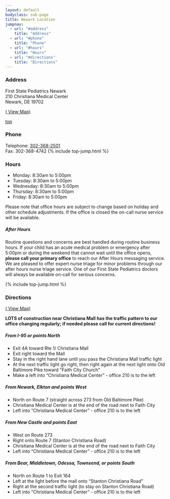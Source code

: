 ```yaml
---
layout: default
bodyclass: sub-page
title: Newark Location
jumpnav:
  - url: "#address"
    title: "Address"
  - url: "#phone"
    title: "Phone"
  - url: "#hours"
    title: "Hours"
  - url: "#directions"
    title: "Directions"
---
```



### Address

First State Pediatrics Newark  
210 Christiana Medical Center  
Newark, DE 19702

[(<span class="glyphicon glyphicon-map-marker" aria-hidden="true" markdown="1"></span> View Map)](https://www.google.com/maps/place/First+State+Pediatrics/@39.676446,-75.6606171,17z)

<a href="#top" class="top-jump" title="back to top"><span class="glyphicon glyphicon-arrow-up" aria-hidden="true"></span> top</a>

### Phone
Telephone: [302-368-2501](tel:13023682501)  
Fax: 302-368-4742
{% include top-jump.html %}

### Hours
* Monday:   8:30am to 5:00pm 
* Tuesday:   8:30am to 5:00pm
* Wednesday:   8:30am to 5:00pm
* Thursday:   8:30am to 5:00pm
* Friday:   8:30am to 5:00pm

Please note that office hours are subject to change based on holiday and other schedule adjustments. If the office is closed the on-call nurse service will be available.

##### After Hours

Routine questions and concerns are best handled during routine business hours. If your child has an acute medical problem or emergency after 5:00pm or during the weekend that cannot wait until the office opens, **please call your primary office** to reach our After Hours messaging service. We are pleased to offer expert nurse triage for minor problems through our after hours nurse triage service. One of our First State Pediatrics doctors will always be available on-call for serious concerns. 

{% include top-jump.html %}

### Directions
[(<span class="glyphicon glyphicon-map-marker" aria-hidden="true" markdown="1"></span> View Map)](https://www.google.com/maps/place/First+State+Pediatrics/@39.676446,-75.6606171,17z)

**LOTS of construction near Christiana Mall has the traffic pattern to our office changing regularly; if needed please call for current directions!**

##### From I-95 or points North

* Exit 4A toward Rte 1/ Christiana Mall
* Exit right toward the Mall
* Stay in the right hand lane until you pass the Christiana Mall traffic light
* At the next traffic light go right, then right again at the next light onto Old Baltimore Pike toward "Faith City Church"
* Make a left into “Christiana Medical Center” - office 210 is to the left

##### From Newark, Elkton and points West

* North on Route 7 (straight across 273 from Old Baltimore Pike)
* Christiana Medical Center is at the end of the road next to Faith City
* Left into “Christiana Medical Center” - office 210 is to the left

##### From New Castle and points East

* West on Route 273
* Right onto Route 7 (Stanton Christiana Road)
* Christiana Medical Center is at the end of the road next to Faith City
* Left into “Christiana Medical Center” - office 210 is to the left

##### From Bear, Middletown, Odessa, Townsend, or points South

* North on Route 1 to Exit 164
* Left at the light before the mall onto “Stanton Christiana Road”
* Right at the second traffic light (to stay on Stanton Christiana Road)
* Left into “Christiana Medical Center” - office 210 is to the left
